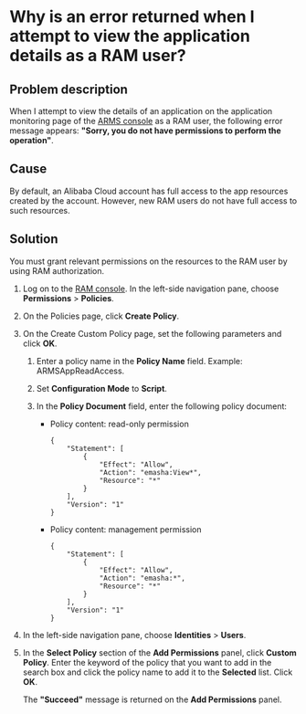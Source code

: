 # Why is an error returned when I attempt to view the application details as a RAM user?

## Problem description

When I attempt to view the details of an application on the application monitoring page of the [ARMS console](https://arms-ap-southeast-1.console.aliyun.com/#/home) as a RAM user, the following error message appears: **"Sorry, you do not have permissions to perform the operation"**.

## Cause

By default, an Alibaba Cloud account has full access to the app resources created by the account. However, new RAM users do not have full access to such resources.

## Solution

You must grant relevant permissions on the resources to the RAM user by using RAM authorization.

1.  Log on to the [RAM console](http://ram.console.aliyun.com). In the left-side navigation pane, choose **Permissions** \> **Policies**.

2.  On the Policies page, click **Create Policy**.

3.  On the Create Custom Policy page, set the following parameters and click **OK**.

    1.  Enter a policy name in the **Policy Name** field. Example: ARMSAppReadAccess.

    2.  Set **Configuration Mode** to **Script**.

    3.  In the **Policy Document** field, enter the following policy document:

        -   Policy content: read-only permission

            ```
            {
                "Statement": [
                    {
                        "Effect": "Allow",
                        "Action": "emasha:View*",
                        "Resource": "*"
                    }
                ],
                "Version": "1"
            }
            ```

        -   Policy content: management permission

            ```
            {
                "Statement": [
                    {
                        "Effect": "Allow",
                        "Action": "emasha:*",
                        "Resource": "*"
                    }
                ],
                "Version": "1"
            }
            ```

4.  In the left-side navigation pane, choose **Identities** \> **Users**.

5.  In the **Select Policy** section of the **Add Permissions** panel, click **Custom Policy**. Enter the keyword of the policy that you want to add in the search box and click the policy name to add it to the **Selected** list. Click **OK**.

    The **"Succeed"** message is returned on the **Add Permissions** panel.


